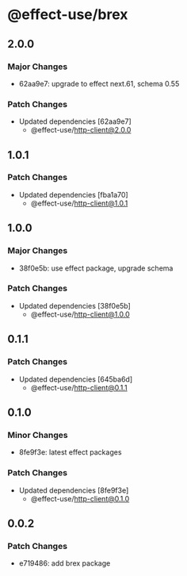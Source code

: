 # @effect-use/brex

## 2.0.0

### Major Changes

- 62aa9e7: upgrade to effect next.61, schema 0.55

### Patch Changes

- Updated dependencies [62aa9e7]
  - @effect-use/http-client@2.0.0

## 1.0.1

### Patch Changes

- Updated dependencies [fba1a70]
  - @effect-use/http-client@1.0.1

## 1.0.0

### Major Changes

- 38f0e5b: use effect package, upgrade schema

### Patch Changes

- Updated dependencies [38f0e5b]
  - @effect-use/http-client@1.0.0

## 0.1.1

### Patch Changes

- Updated dependencies [645ba6d]
  - @effect-use/http-client@0.1.1

## 0.1.0

### Minor Changes

- 8fe9f3e: latest effect packages

### Patch Changes

- Updated dependencies [8fe9f3e]
  - @effect-use/http-client@0.1.0

## 0.0.2

### Patch Changes

- e719486: add brex package
